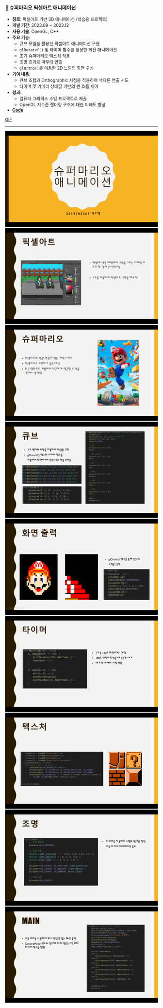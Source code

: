 ### 🧱 슈퍼마리오 픽셀아트 애니메이션
- **장르**: 픽셀아트 기반 3D 애니메이션 (학습용 프로젝트)
- **개발 기간**: 2023.09 ~ 2023.12
- **사용 기술**: OpenGL, C++
- **주요 기능**:
  - 큐브 모델을 활용한 픽셀아트 애니메이션 구현
  - `glRotatef()` 및 타이머 함수를 활용한 회전 애니메이션
  - 초기 슈퍼마리오 텍스처 적용
  - 조명 효과로 마무리 연출
  - `glOrtho()`를 이용한 2D 느낌의 화면 구성
- **기여 내용**:
  - 큐브 조합과 Orthographic 시점을 적용하여 색다른 연출 시도
  - 타이머 및 카메라 상태값 기반의 씬 흐름 제어
- **성과**:
  - 컴퓨터 그래픽스 수업 프로젝트로 제출
  - OpenGL 저수준 렌더링 구조에 대한 이해도 향상  
- **[Code](https://github.com/LimJuHyung1/ComputerGraphics/blob/main/PixelArt/pixelart.cpp)**

[GIF](github_images/PixelArt.gif)

- - -
  
![PPT 1](./github_images/1.png)
![PPT 2](./github_images/2.png)
![PPT 3](./github_images/3.png)
![PPT 4](./github_images/4.png)
![PPT 5](./github_images/5.png)
![PPT 6](./github_images/6.png)
![PPT 7](./github_images/7.png)
![PPT 8](./github_images/8.png)
![PPT 9](./github_images/9.png)

